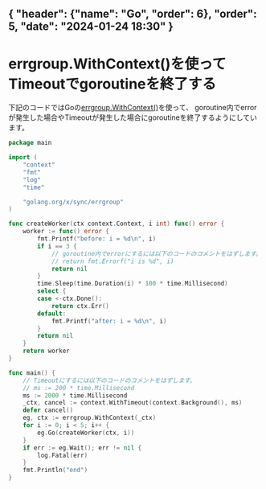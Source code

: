 { "header": {"name": "Go", "order": 6},  "order": 5, "date": "2024-01-24 18:30" }
---
# errgroup.WithContext()を使ってTimeoutでgoroutineを終了する

下記のコードではGoの[errgroup.WithContext()](https://pkg.go.dev/golang.org/x/sync/errgroup#WithContext)を使って、
goroutine内でerrorが発生した場合やTimeoutが発生した場合にgoroutineを終了するようにしています。

```go
package main

import (
	"context"
	"fmt"
	"log"
	"time"

	"golang.org/x/sync/errgroup"
)

func createWorker(ctx context.Context, i int) func() error {
	worker := func() error {
		fmt.Printf("before: i = %d\n", i)
		if i == 3 {
			// goroutine内でerrorにするには以下のコードのコメントをはずします。
			// return fmt.Errorf("i is %d", i)
			return nil
		}
		time.Sleep(time.Duration(i) * 100 * time.Millisecond)
		select {
		case <-ctx.Done():
			return ctx.Err()
		default:
			fmt.Printf("after: i = %d\n", i)
		}
		return nil
	}
	return worker
}

func main() {
	// Timeoutにするには以下のコードのコメントをはずします。
	// ms := 200 * time.Millisecond
	ms := 2000 * time.Millisecond
	_ctx, cancel := context.WithTimeout(context.Background(), ms)
	defer cancel()
	eg, ctx := errgroup.WithContext(_ctx)
	for i := 0; i < 5; i++ {
		eg.Go(createWorker(ctx, i))
	}
	if err := eg.Wait(); err != nil {
		log.Fatal(err)
	}
	fmt.Println("end")
}
```